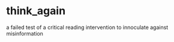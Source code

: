 # think_again
a failed test of a critical reading intervention to innoculate against misinformation
